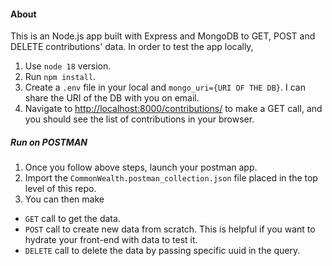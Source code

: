 #### About

This is an Node.js app built with Express and MongoDB to GET, POST and DELETE contributions' data. In order to test the app locally,

1. Use `node 18` version.
2. Run `npm install`.
3. Create a `.env` file in your local and `mongo_uri={URI OF THE DB}`. I can share the URI of the DB with you on email.
4. Navigate to [http://localhost:8000/contributions/](http://localhost:8000/contributions/) to make a GET call, and you should see the list of contributions in your browser.

##### Run on POSTMAN

1. Once you follow above steps, launch your postman app.
2. Import the `CommonWealth.postman_collection.json` file placed in the top level of this repo.
3. You can then make

- `GET` call to get the data.
- `POST` call to create new data from scratch. This is helpful if you want to hydrate your front-end with data to test it.
- `DELETE` call to delete the data by passing specific uuid in the query.
